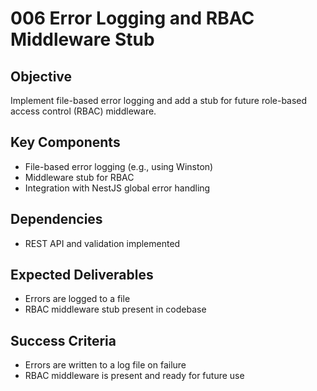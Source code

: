 # 006 Error Logging and RBAC Middleware Stub

## Objective
Implement file-based error logging and add a stub for future role-based access control (RBAC) middleware.

## Key Components
- File-based error logging (e.g., using Winston)
- Middleware stub for RBAC
- Integration with NestJS global error handling

## Dependencies
- REST API and validation implemented

## Expected Deliverables
- Errors are logged to a file
- RBAC middleware stub present in codebase

## Success Criteria
- Errors are written to a log file on failure
- RBAC middleware is present and ready for future use 